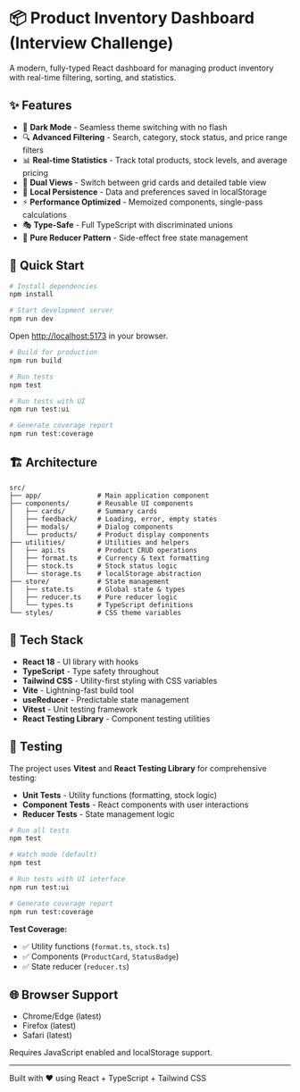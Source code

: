 # 📦 Product Inventory Dashboard (Interview Challenge)

A modern, fully-typed React dashboard for managing product inventory with real-time filtering, sorting, and statistics.

## ✨ Features

- 🎨 **Dark Mode** - Seamless theme switching with no flash
- 🔍 **Advanced Filtering** - Search, category, stock status, and price range filters
- 📊 **Real-time Statistics** - Track total products, stock levels, and average pricing
- 🎯 **Dual Views** - Switch between grid cards and detailed table view
- 💾 **Local Persistence** - Data and preferences saved in localStorage
- ⚡ **Performance Optimized** - Memoized components, single-pass calculations
- 🎭 **Type-Safe** - Full TypeScript with discriminated unions
- 🎯 **Pure Reducer Pattern** - Side-effect free state management

## 🚀 Quick Start

```bash
# Install dependencies
npm install

# Start development server
npm run dev
```

Open [http://localhost:5173](http://localhost:5173) in your browser.

```bash
# Build for production
npm run build

# Run tests
npm test

# Run tests with UI
npm run test:ui

# Generate coverage report
npm run test:coverage
```

## 🏗️ Architecture

```
src/
├── app/              # Main application component
├── components/       # Reusable UI components
│   ├── cards/        # Summary cards
│   ├── feedback/     # Loading, error, empty states
│   ├── modals/       # Dialog components
│   └── products/     # Product display components
├── utilities/        # Utilities and helpers
│   ├── api.ts        # Product CRUD operations
│   ├── format.ts     # Currency & text formatting
│   ├── stock.ts      # Stock status logic
│   └── storage.ts    # localStorage abstraction
├── store/            # State management
│   ├── state.ts      # Global state & types
│   ├── reducer.ts    # Pure reducer logic
│   └── types.ts      # TypeScript definitions
└── styles/           # CSS theme variables
```

## 🎯 Tech Stack

- **React 18** - UI library with hooks
- **TypeScript** - Type safety throughout
- **Tailwind CSS** - Utility-first styling with CSS variables
- **Vite** - Lightning-fast build tool
- **useReducer** - Predictable state management
- **Vitest** - Unit testing framework
- **React Testing Library** - Component testing utilities


## 🧪 Testing

The project uses **Vitest** and **React Testing Library** for comprehensive testing:

- **Unit Tests** - Utility functions (formatting, stock logic)
- **Component Tests** - React components with user interactions
- **Reducer Tests** - State management logic

```bash
# Run all tests
npm test

# Watch mode (default)
npm test

# Run tests with UI interface
npm run test:ui

# Generate coverage report
npm run test:coverage
```

**Test Coverage:**
- ✅ Utility functions (`format.ts`, `stock.ts`)
- ✅ Components (`ProductCard`, `StatusBadge`)
- ✅ State reducer (`reducer.ts`)

## 🌐 Browser Support

- Chrome/Edge (latest)
- Firefox (latest)
- Safari (latest)

Requires JavaScript enabled and localStorage support.

---

Built with ❤️ using React + TypeScript + Tailwind CSS
